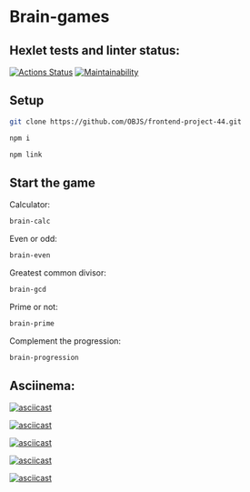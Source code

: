 # Brain-games

## Hexlet tests and linter status:

[![Actions Status](https://github.com/OBJS/frontend-project-44/workflows/hexlet-check/badge.svg)](https://github.com/OBJS/frontend-project-44/actions)
[![Maintainability](https://api.codeclimate.com/v1/badges/9932eaa1e2d6c4ecc988/maintainability)](https://codeclimate.com/github/OBJS/frontend-project-44/maintainability)

## Setup

```bash
git clone https://github.com/OBJS/frontend-project-44.git
```
```bash
npm i
```
```bash
npm link
```

## Start the game

Calculator:
```bash
brain-calc
```

Even or odd:
```bash
brain-even
```

Greatest common divisor:
```bash
brain-gcd
```

Prime or not:
```bash
brain-prime
```

Complement the progression:
```bash
brain-progression
```

## Asciinema:

[![asciicast](https://asciinema.org/a/549262.svg)](https://asciinema.org/a/549262)

[![asciicast](https://asciinema.org/a/549506.svg)](https://asciinema.org/a/549506)

[![asciicast](https://asciinema.org/a/555380.svg)](https://asciinema.org/a/555380)

[![asciicast](https://asciinema.org/a/555596.svg)](https://asciinema.org/a/555596)

[![asciicast](https://asciinema.org/a/555599.svg)](https://asciinema.org/a/555599)